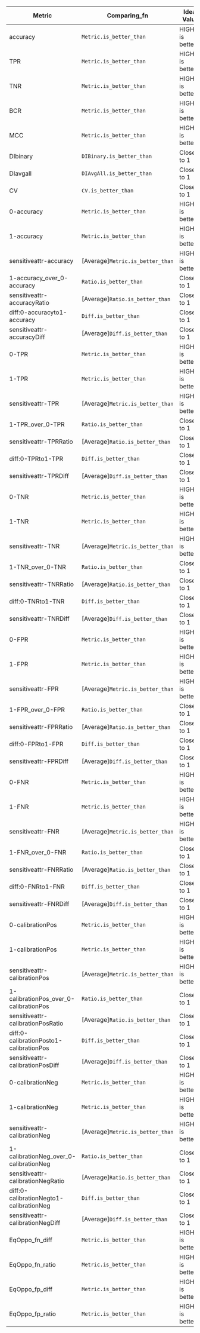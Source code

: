 |Metric                        | Comparing_fn    | Ideal Value       |
|------------------------------|-----------------|-------------------|
|accuracy|`Metric.is_better_than`|HIGHER is better|
|TPR|`Metric.is_better_than`|HIGHER is better|
|TNR|`Metric.is_better_than`|HIGHER is better|
|BCR|`Metric.is_better_than`|HIGHER is better|
|MCC|`Metric.is_better_than`|HIGHER is better|
|DIbinary|`DIBinary.is_better_than`|Closer to 1|
|DIavgall|`DIAvgAll.is_better_than`|Closer to 1|
|CV|`CV.is_better_than`|Closer to 1|
|0-accuracy|`Metric.is_better_than`|HIGHER is better|
|1-accuracy|`Metric.is_better_than`|HIGHER is better|
|sensitiveattr-accuracy|[Average]`Metric.is_better_than`|HIGHER is better|
|1-accuracy_over_0-accuracy|`Ratio.is_better_than`|Closer to 1|
|sensitiveattr-accuracyRatio|[Average]`Ratio.is_better_than`|Closer to 1|
|diff:0-accuracyto1-accuracy|`Diff.is_better_than`|Closer to 1|
|sensitiveattr-accuracyDiff|[Average]`Diff.is_better_than`|Closer to 1|
|0-TPR|`Metric.is_better_than`|HIGHER is better|
|1-TPR|`Metric.is_better_than`|HIGHER is better|
|sensitiveattr-TPR|[Average]`Metric.is_better_than`|HIGHER is better|
|1-TPR_over_0-TPR|`Ratio.is_better_than`|Closer to 1|
|sensitiveattr-TPRRatio|[Average]`Ratio.is_better_than`|Closer to 1|
|diff:0-TPRto1-TPR|`Diff.is_better_than`|Closer to 1|
|sensitiveattr-TPRDiff|[Average]`Diff.is_better_than`|Closer to 1|
|0-TNR|`Metric.is_better_than`|HIGHER is better|
|1-TNR|`Metric.is_better_than`|HIGHER is better|
|sensitiveattr-TNR|[Average]`Metric.is_better_than`|HIGHER is better|
|1-TNR_over_0-TNR|`Ratio.is_better_than`|Closer to 1|
|sensitiveattr-TNRRatio|[Average]`Ratio.is_better_than`|Closer to 1|
|diff:0-TNRto1-TNR|`Diff.is_better_than`|Closer to 1|
|sensitiveattr-TNRDiff|[Average]`Diff.is_better_than`|Closer to 1|
|0-FPR|`Metric.is_better_than`|HIGHER is better|
|1-FPR|`Metric.is_better_than`|HIGHER is better|
|sensitiveattr-FPR|[Average]`Metric.is_better_than`|HIGHER is better|
|1-FPR_over_0-FPR|`Ratio.is_better_than`|Closer to 1|
|sensitiveattr-FPRRatio|[Average]`Ratio.is_better_than`|Closer to 1|
|diff:0-FPRto1-FPR|`Diff.is_better_than`|Closer to 1|
|sensitiveattr-FPRDiff|[Average]`Diff.is_better_than`|Closer to 1|
|0-FNR|`Metric.is_better_than`|HIGHER is better|
|1-FNR|`Metric.is_better_than`|HIGHER is better|
|sensitiveattr-FNR|[Average]`Metric.is_better_than`|HIGHER is better|
|1-FNR_over_0-FNR|`Ratio.is_better_than`|Closer to 1|
|sensitiveattr-FNRRatio|[Average]`Ratio.is_better_than`|Closer to 1|
|diff:0-FNRto1-FNR|`Diff.is_better_than`|Closer to 1|
|sensitiveattr-FNRDiff|[Average]`Diff.is_better_than`|Closer to 1|
|0-calibrationPos|`Metric.is_better_than`|HIGHER is better|
|1-calibrationPos|`Metric.is_better_than`|HIGHER is better|
|sensitiveattr-calibrationPos|[Average]`Metric.is_better_than`|HIGHER is better|
|1-calibrationPos_over_0-calibrationPos|`Ratio.is_better_than`|Closer to 1|
|sensitiveattr-calibrationPosRatio|[Average]`Ratio.is_better_than`|Closer to 1|
|diff:0-calibrationPosto1-calibrationPos|`Diff.is_better_than`|Closer to 1|
|sensitiveattr-calibrationPosDiff|[Average]`Diff.is_better_than`|Closer to 1|
|0-calibrationNeg|`Metric.is_better_than`|HIGHER is better|
|1-calibrationNeg|`Metric.is_better_than`|HIGHER is better|
|sensitiveattr-calibrationNeg|[Average]`Metric.is_better_than`|HIGHER is better|
|1-calibrationNeg_over_0-calibrationNeg|`Ratio.is_better_than`|Closer to 1|
|sensitiveattr-calibrationNegRatio|[Average]`Ratio.is_better_than`|Closer to 1|
|diff:0-calibrationNegto1-calibrationNeg|`Diff.is_better_than`|Closer to 1|
|sensitiveattr-calibrationNegDiff|[Average]`Diff.is_better_than`|Closer to 1|
|EqOppo_fn_diff|`Metric.is_better_than`|HIGHER is better|
|EqOppo_fn_ratio|`Metric.is_better_than`|HIGHER is better|
|EqOppo_fp_diff|`Metric.is_better_than`|HIGHER is better|
|EqOppo_fp_ratio|`Metric.is_better_than`|HIGHER is better|
